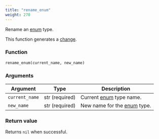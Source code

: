 ```yaml
---
title: "rename_enum"
weight: 270
---
```


Rename an [enum](../../data-types/enum) type.

This function generates a [change](../../overview/changes).

### Function

`rename_enum(current_name, new_name)`

### Arguments

Argument | Type | Description
-------- | ---- | -----------
`current_name` | str (required) | Current [enum](../../data-types/enum) type name.
`new_name` | str (required) | New name for the [enum](../../data-types/enum) type.

### Return value

Returns `nil` when successful.
